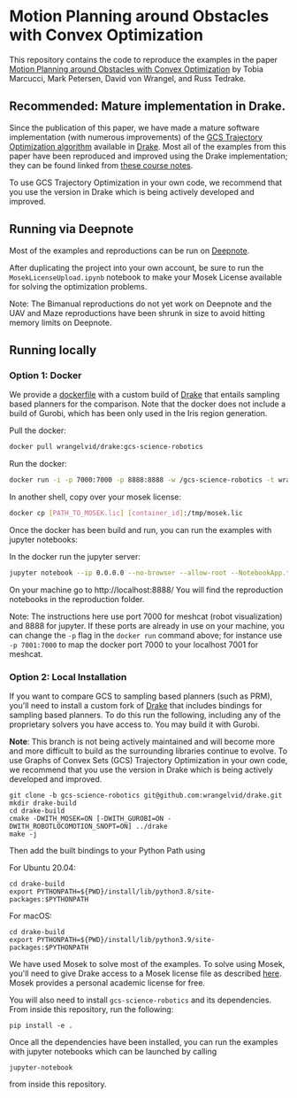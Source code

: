 # Motion Planning around Obstacles with Convex Optimization

This repository contains the code to reproduce the examples in the paper [Motion Planning around Obstacles with Convex Optimization](https://arxiv.org/abs/2205.04422) by Tobia Marcucci, Mark Petersen, David von Wrangel, and Russ Tedrake.

## Recommended: Mature implementation in Drake.

Since the publication of this paper, we have made a mature software
implementation (with numerous improvements) of the [GCS Trajectory Optimization
algorithm](https://drake.mit.edu/doxygen_cxx/classdrake_1_1planning_1_1trajectory__optimization_1_1_gcs_trajectory_optimization.html)
available in [Drake](https://drake.mit.edu). Most all of the examples from this
paper have been reproduced and improved using the Drake implementation; they
can be found linked from [these course
notes](https://underactuated.mit.edu/optimization.html#gcs).

To use GCS Trajectory Optimization in your own code,  we recommend that you use the version in Drake which is being actively developed and improved.

## Running via Deepnote
Most of the examples and reproductions can be run on [Deepnote](https://deepnote.com/workspace/Manipulation-ac8201a1-470a-4c77-afd0-2cc45bc229ff/project/GCS-Motion-Planning-around-Obstacles-with-Convex-Optimization-3e7290e8-b92c-4efc-9b58-28a724a78142).

After duplicating the project into your own account, be sure to run the `MosekLicenseUpload.ipynb` notebook to make your Mosek License available for solving the optimization problems.

Note: The Bimanual reproductions do not yet work on Deepnote and the UAV and Maze reproductions have been shrunk in size to avoid hitting memory limits on Deepnote.

## Running locally

### Option 1: Docker
We provide a [dockerfile](docker/deepnote/Dockerfile) with a custom build of [Drake](https://drake.mit.edu) that entails sampling based planners for the comparison. Note that the docker does not include a build of Gurobi, which has been only used in the Iris region generation.

Pull the docker:
```sh
docker pull wrangelvid/drake:gcs-science-robotics
```

Run the docker:
```sh
docker run -i -p 7000:7000 -p 8888:8888 -w /gcs-science-robotics -t wrangelvid/drake:gcs-science-robotics
```

In another shell, copy over your mosek license:

```sh
docker cp [PATH_TO_MOSEK.lic] [container_id]:/tmp/mosek.lic
```

Once the docker has been build and run, you can run the examples with jupyter notebooks:

In the docker run the jupyter server:
```sh
jupyter notebook --ip 0.0.0.0 --no-browser --allow-root --NotebookApp.token=''
```

On your machine go to http://localhost:8888/ You will find the reproduction notebooks in the reproduction folder.

Note: The instructions here use port 7000 for meshcat (robot visualization) and 8888 for jupyter. If these ports are already in use on your machine, you can change the `-p` flag in the `docker run` command above; for instance use `-p 7001:7000` to map the docker port 7000 to your localhost 7001 for meshcat.

### Option 2: Local Installation
If you want to compare GCS to sampling based planners (such as PRM), you'll need to install a custom fork of [Drake](https://drake.mit.edu) that includes bindings for sampling based planners.  To do this run the following, including any of the proprietary solvers you have access to. You may build it with Gurobi.

**Note**: This branch is not being actively maintained and will become more and more difficult to build as the surrounding libraries continue to evolve. To use Graphs of Convex Sets (GCS) Trajectory Optimization in your own code, we recommend that you use the version in Drake which is being actively developed and improved.

```
git clone -b gcs-science-robotics git@github.com:wrangelvid/drake.git
mkdir drake-build
cd drake-build
cmake -DWITH_MOSEK=ON [-DWITH_GUROBI=ON -DWITH_ROBOTLOCOMOTION_SNOPT=ON] ../drake
make -j
```

Then add the built bindings to your Python Path using

For Ubuntu 20.04:
```
cd drake-build
export PYTHONPATH=${PWD}/install/lib/python3.8/site-packages:$PYTHONPATH
```

For macOS:
```
cd drake-build
export PYTHONPATH=${PWD}/install/lib/python3.9/site-packages:$PYTHONPATH
```

We have used Mosek to solve most of the examples. To solve using Mosek, you'll need to give Drake access to a Mosek license file as described [here](https://drake.mit.edu/bazel.html#mosek). Mosek provides a personal academic license for free.

You will also need to install `gcs-science-robotics` and its dependencies. From inside this repository, run the following:
```
pip install -e .
```

Once all the dependencies have been installed, you can run the examples with jupyter notebooks which can be launched by calling
```
jupyter-notebook
```
from inside this repository.
